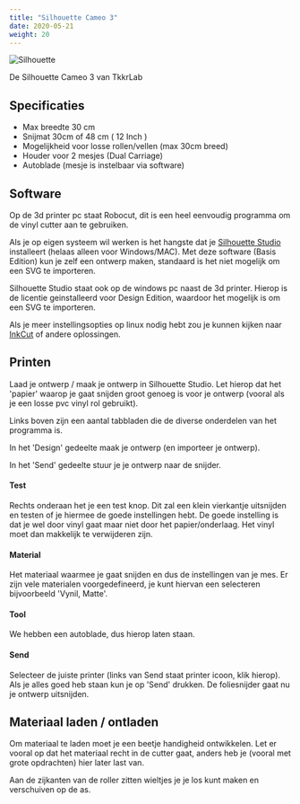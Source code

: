 ```yaml
---
title: "Silhouette Cameo 3"
date: 2020-05-21
weight: 20
---
```



 ![Silhouette](/images/Silhouette-Cameo-3.jpg)

De Silhouette Cameo 3 van TkkrLab
  
## Specificaties
 * Max breedte 30 cm
 * Snijmat 30cm of 48 cm ( 12 Inch )
 * Mogelijkheid voor losse rollen/vellen (max 30cm breed)
 * Houder voor 2 mesjes (Dual Carriage)
 * Autoblade (mesje is instelbaar via software)

## Software

Op de 3d printer pc staat Robocut, dit is een heel eenvoudig programma om de vinyl cutter aan te gebruiken.

Als je op eigen systeem wil werken is het hangste dat je [Silhouette Studio](https://www.silhouetteamerica.com/software) installeert (helaas alleen voor Windows/MAC). Met deze software (Basis Edition) kun je zelf een ontwerp maken, standaard is het niet mogelijk om een SVG te importeren. 

Silhouette Studio staat ook op de windows pc naast de 3d printer. Hierop is de licentie geinstalleerd voor Design Edition, waardoor het mogelijk is om een SVG te importeren. 

Als je meer instellingsopties op linux nodig hebt zou je kunnen kijken naar 
 [InkCut](https://github.com/inkcut/inkcut) of andere oplossingen.

## Printen
Laad je ontwerp / maak je ontwerp in Silhouette Studio. Let hierop dat het 'papier' waarop je gaat snijden groot genoeg is voor je ontwerp (vooral als je een losse pvc vinyl rol gebruikt).

Links boven zijn een aantal tabbladen die de diverse onderdelen van het programma is. 

In het 'Design' gedeelte maak je ontwerp (en importeer je ontwerp).

In het 'Send' gedeelte stuur je je ontwerp naar de snijder. 

#### Test
Rechts onderaan het je een test knop. Dit zal een klein vierkantje uitsnijden en testen of je hiermee de goede instellingen hebt. De goede instelling is dat je wel door vinyl gaat maar niet door het papier/onderlaag. Het vinyl moet dan makkelijk te verwijderen zijn. 

#### Material
Het materiaal waarmee je gaat snijden en dus de instellingen van je mes. Er zijn vele materialen voorgedefineerd, je kunt hiervan een selecteren bijvoorbeeld 'Vynil, Matte'.

#### Tool
We hebben een autoblade, dus hierop laten staan.

#### Send
Selecteer de juiste printer (links van Send staat printer icoon, klik hierop). Als je alles goed heb staan kun je op 'Send' drukken. De foliesnijder gaat nu je ontwerp uitsnijden.

## Materiaal laden / ontladen

Om materiaal te laden moet je een beetje handigheid ontwikkelen. Let er vooral op dat het materiaal recht in de cutter gaat, anders heb je (vooral met grote opdrachten) hier later last van.

Aan de zijkanten van de roller zitten wieltjes je je los kunt maken en verschuiven op de as.